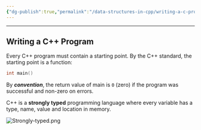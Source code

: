 ```yaml
---
{"dg-publish":true,"permalink":"/data-structures-in-cpp/writing-a-c-program/writing-a-c-program/"}
---
```


---

## Writing a C++ Program

Every C++ program must contain a starting point. By the C++ standard, the starting point is a function:

```c++
int main()
```

By ___convention___, the return value of main is `0` (zero) if the program was successful and non-zero on errors.

 C++ is a **strongly typed** programming language where every variable has a type, name, value and location in memory.
 
<span class='centerImg'> ![Strongly-typed.png](/img/user/Data%20Structures%20in%20Cpp/Reference%20images/Strongly-typed.png) </span>

